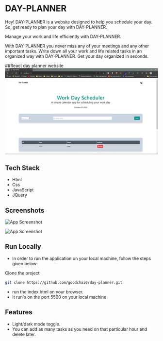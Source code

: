 
# DAY-PLANNER

Hey! DAY-PLANNER is a website designed to help you schedule your day. 
So, get ready to plan your day with DAY-PLANNER.

Manage your work and life efficiently with DAY-PLANNER.

With DAY-PLANNER you never miss any of your meetings and any other important tasks. Write down all your work and life related tasks in an organized way with DAY-PLANNER. Get your day organized in seconds.

##React day planner website
![web screenshot](https://github.com/palhimalaya/Day_Planner_Nextjs/blob/main/public/workday%20planner.png)

## Tech Stack

- Html
- Css
- JavaScript 
- JQuery


## Screenshots

![App Screenshot](https://user-images.githubusercontent.com/88376986/195583716-51e41bab-69ec-4be6-82b3-4e4f970141dd.png)

![App Screenshot](https://user-images.githubusercontent.com/88376986/195584263-8ef1b130-2a57-4104-8e24-77c7f5687f8b.png)


## Run Locally

- In order to run the application on your local machine, follow the steps given below:

Clone the project

```bash
git clone https://github.com/goodchai0/day-planner.git
```
- run the index.html on your browser.
- It run's on the port 5500 on your local machine



## Features

- Light/dark mode toggle.
- You can add as many tasks as you need on that particular hour and delete later.

